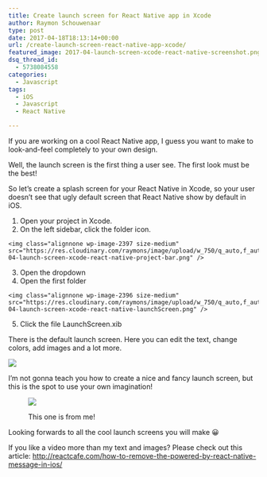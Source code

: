 ```yaml
---
title: Create launch screen for React Native app in Xcode
author: Raymon Schouwenaar
type: post
date: 2017-04-18T18:13:14+00:00
url: /create-launch-screen-react-native-app-xcode/
featured_image: 2017-04-launch-screen-xcode-react-native-screenshot.png
dsq_thread_id:
  - 5738084558
categories:
  - Javascript
tags:
  - iOS
  - Javascript
  - React Native

---
```

If you are working on a cool React Native app, I guess you want to make to look-and-feel completely to your own design.

Well, the launch screen is the first thing a user see. The first look must be the best!

So let’s create a splash screen for your React Native in Xcode, so your user doesn’t see that ugly default screen that React Native show by default in iOS.

  1. Open your project in Xcode.
  2. On the left sidebar, click the folder icon.

    <img class="alignnone wp-image-2397 size-medium" src="https://res.cloudinary.com/raymons/image/upload/w_750/q_auto,f_auto/2017-04-launch-screen-xcode-react-native-project-bar.png" />
  3. Open the dropdown
  4. Open the first folder

    <img class="alignnone wp-image-2396 size-medium" src="https://res.cloudinary.com/raymons/image/upload/w_750/q_auto,f_auto/2017-04-launch-screen-xcode-react-native-launchScreen.png" />
  5. Click the file LaunchScreen.xib

There is the default launch screen. Here you can edit the text, change colors, add images and a lot more.

<img src="https://res.cloudinary.com/raymons/image/upload/w_750/q_auto,f_auto/2017-04-launch-screen-xcode-react-native-default.png" />

I’m not gonna teach you how to create a nice and fancy launch screen, but this is the spot to use your own imagination!<figure>

<img src="https://res.cloudinary.com/raymons/image/upload/w_750/q_auto,f_auto/2017-04-launch-screen-xcode-react-native-launchScreen-custom.png" /><figcaption class="wp-caption-text">This one is from me!</figcaption></figure>

Looking forwards to all the cool launch screens you will make 😀

If you like a video more than my text and images? Please check out this article: <a href="http://reactcafe.com/how-to-remove-the-powered-by-react-native-message-in-ios/" target="_blank">http://reactcafe.com/how-to-remove-the-powered-by-react-native-message-in-ios/</a>